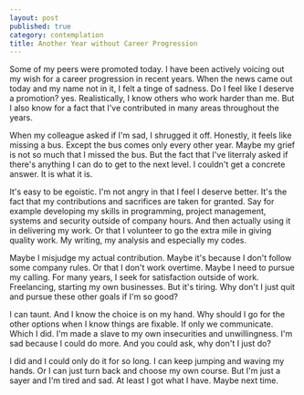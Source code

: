 ```yaml
---
layout: post
published: true
category: contemplation
title: Another Year without Career Progression
---
```

Some of my peers were promoted today. I have been actively voicing out my wish for a career progression in recent years. When the news came out today and my name not in it, I felt a tinge of sadness. Do I feel like I deserve a promotion? yes. Realistically, I know others who work harder than me. But I also know for a fact that I've contributed in many areas throughout the years.

When my colleague asked if I'm sad, I shrugged it off. Honestly, it feels like missing a bus. Except the bus comes only every other year. Maybe my grief is not so much that I missed the bus. But the fact that I've literraly asked if there's anything I can do to get to the next level. I couldn't get a concrete answer. It is what it is.

It's easy to be egoistic. I'm not angry in that I feel I deserve better. It's the fact that my contributions and sacrifices are taken for granted. Say for example developing my skills in programming, project management, systems and security outside of company hours. And then actually using it in delivering my work. Or that I volunteer to go the extra mile in giving quality work. My writing, my analysis and especially my codes.

Maybe I misjudge my actual contribution. Maybe it's because I don't follow some company rules. Or that I don't work overtime. Maybe I need to pursue my calling. For many years, I seek for satisfaction outside of work. Freelancing, starting my own businesses. But it's tiring. Why don't I just quit and pursue these other goals if I'm so good?

I can taunt. And I know the choice is on my hand. Why should I go for the other options when I know things are fixable. If only we communicate. Which I did. I'm made a slave to my own insecurities and unwillingness. I'm sad because I could do more. And you could ask, why don't I just do?

I did and I could only do it for so long. I can keep jumping and waving my hands. Or I can just turn back and choose my own course. But I'm just a sayer and I'm tired and sad. At least I got what I have. Maybe next time.
